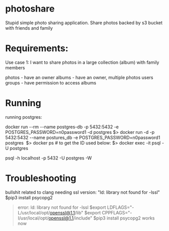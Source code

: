# photoshare
Stupid simple photo sharing application. Share photos 
backed by s3 bucket with friends and family

# Requirements:
Use case 1: I want to share photos in a large collection (album) with family members

photos - have an owner
albums - have an owner, multiple photos
users
groups - have permission to access albums

# Running
running postgres:

docker run --rm --name postgres-db -p 5432:5432 -e POSTGRES_PASSWORD=n0password1 -d postgres
$> docker run -d -p 5432:5432 --name postures_db -e POSTGRES_PASSWORD=n0password1 postgres 
$> docker ps # to get the ID used below:
$> docker exec -it <ID> psql -U postgres

psql -h localhost -p 5432 -U postgres -W

# Troubleshooting 
bullshit related to clang needing ssl version: "ld: library not found for -lssl"
$pip3 install psycopg2
> error: ld: library not found for -lssl
$export LDFLAGS="-L/usr/local/opt/openssl@1.1/lib"
$export CPPFLAGS="-I/usr/local/opt/openssl@1.1/include"
$pip3 install psycopg2
> works now